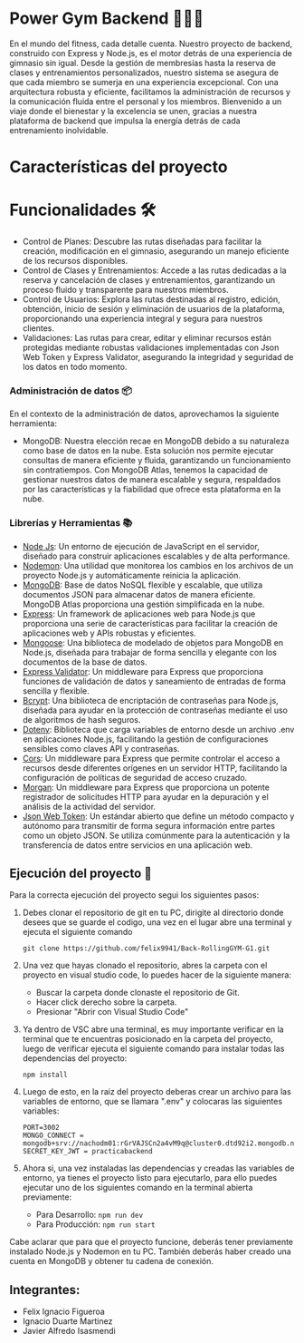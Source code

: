 # Power Gym Backend 🏋️‍♂️💪

En el mundo del fitness, cada detalle cuenta. Nuestro proyecto de backend, construido con Express y Node.js, es el motor detrás de una experiencia de gimnasio sin igual. Desde la gestión de membresías hasta la reserva de clases y entrenamientos personalizados, nuestro sistema se asegura de que cada miembro se sumerja en una experiencia excepcional. Con una arquitectura robusta y eficiente, facilitamos la administración de recursos y la comunicación fluida entre el personal y los miembros. Bienvenido a un viaje donde el bienestar y la excelencia se unen, gracias a nuestra plataforma de backend que impulsa la energía detrás de cada entrenamiento inolvidable.

# Características del proyecto

# Funcionalidades 🛠️

- Control de Planes: Descubre las rutas diseñadas para facilitar la creación, modificación en el gimnasio, asegurando un manejo eficiente de los recursos disponibles.
- Control de Clases y Entrenamientos: Accede a las rutas dedicadas a la reserva y cancelación de clases y entrenamientos, garantizando un proceso fluido y transparente para nuestros miembros.
- Control de Usuarios: Explora las rutas destinadas al registro, edición, obtención, inicio de sesión y eliminación de usuarios de la plataforma, proporcionando una experiencia integral y segura para nuestros clientes.
- Validaciones: Las rutas para crear, editar y eliminar recursos están protegidas mediante robustas validaciones implementadas con Json Web Token y Express Validator, asegurando la integridad y seguridad de los datos en todo momento.

### Administración de datos 📦

En el contexto de la administración de datos, aprovechamos la siguiente herramienta:

- MongoDB: Nuestra elección recae en MongoDB debido a su naturaleza como base de datos en la nube. Esta solución nos permite ejecutar consultas de manera eficiente y fluida, garantizando un funcionamiento sin contratiempos. Con MongoDB Atlas, tenemos la capacidad de gestionar nuestros datos de manera escalable y segura, respaldados por las características y la fiabilidad que ofrece esta plataforma en la nube.

### Librerías y Herramientas 📚

- [Node Js](https://nodejs.org/en): Un entorno de ejecución de JavaScript en el servidor, diseñado para construir aplicaciones escalables y de alta performance.
- [Nodemon](https://nodemon.io/): Una utilidad que monitorea los cambios en los archivos de un proyecto Node.js y automáticamente reinicia la aplicación.
- [MongoDB](https://www.mongodb.com/atlas/database): Base de datos NoSQL flexible y escalable, que utiliza documentos JSON para almacenar datos de manera eficiente. MongoDB Atlas proporciona una gestión simplificada en la nube.
- [Express](https://expressjs.com/es/starter/installing.html): Un framework de aplicaciones web para Node.js que proporciona una serie de características para facilitar la creación de aplicaciones web y APIs robustas y eficientes.
- [Mongoose](https://mongoosejs.com/): Una biblioteca de modelado de objetos para MongoDB en Node.js, diseñada para trabajar de forma sencilla y elegante con los documentos de la base de datos.
- [Express Validator](https://express-validator.github.io/docs/): Un middleware para Express que proporciona funciones de validación de datos y saneamiento de entradas de forma sencilla y flexible.
- [Bcrypt](https://www.npmjs.com/package/bcrypt): Una biblioteca de encriptación de contraseñas para Node.js, diseñada para ayudar en la protección de contraseñas mediante el uso de algoritmos de hash seguros.
- [Dotenv](https://www.npmjs.com/package/dotenv): Biblioteca que carga variables de entorno desde un archivo .env en aplicaciones Node.js, facilitando la gestión de configuraciones sensibles como claves API y contraseñas.
- [Cors](https://github.com/expressjs/cors#readme): Un middleware para Express que permite controlar el acceso a recursos desde diferentes orígenes en un servidor HTTP, facilitando la configuración de políticas de seguridad de acceso cruzado.
- [Morgan](https://github.com/expressjs/morgan): Un middleware para Express que proporciona un potente registrador de solicitudes HTTP para ayudar en la depuración y el análisis de la actividad del servidor.
- [Json Web Token](https://jwt.io/): Un estándar abierto que define un método compacto y autónomo para transmitir de forma segura información entre partes como un objeto JSON. Se utiliza comúnmente para la autenticación y la transferencia de datos entre servicios en una aplicación web.

## Ejecución del proyecto 🚀

Para la correcta ejecución del proyecto segui los siguientes pasos:

1. Debes clonar el repositorio de git en tu PC, dirigite al directorio donde desees que se guarde el codigo, una vez en el lugar abre una terminal y ejecuta el siguiente comando

   `git clone https://github.com/felix9941/Back-RollingGYM-G1.git`

2. Una vez que hayas clonado el repositorio, abres la carpeta con el proyecto en visual studio code, lo puedes hacer de la siguiente manera:

   - Buscar la carpeta donde clonaste el repositorio de Git.
   - Hacer click derecho sobre la carpeta.
   - Presionar "Abrir con Visual Studio Code"

3. Ya dentro de VSC abre una terminal, es muy importante verificar en la terminal que te encuentras posicionado en la carpeta del proyecto, luego de verificar ejecuta el siguiente comando para instalar todas las dependencias del proyecto:

   ```
   npm install
   ```

4. Luego de esto, en la raiz del proyecto deberas crear un archivo para las variables de entorno, que se llamara ".env" y colocaras las siguientes variables:

   ```
   PORT=3002
   MONGO_CONNECT = mongodb+srv://nachodm01:rGrVAJSCn2a4vM9q@cluster0.dtd92i2.mongodb.net/DataBaseGym
   SECRET_KEY_JWT = practicabackend
   ```

5. Ahora si, una vez instaladas las dependencias y creadas las variables de entorno, ya tienes el proyecto listo para ejecutarlo, para ello puedes ejecutar uno de los siguientes comando en la terminal abierta previamente:

   - Para Desarrollo: `npm run dev`
   - Para Producción: `npm run start`

Cabe aclarar que para que el proyecto funcione, deberás tener previamente instalado Node.js y Nodemon en tu PC. También deberás haber creado una cuenta en MongoDB y obtener tu cadena de conexión.

## Integrantes:

- Felix Ignacio Figueroa
- Ignacio Duarte Martinez
- Javier Alfredo Isasmendi
